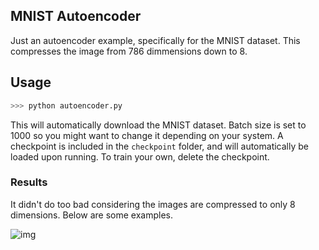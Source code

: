 ## MNIST Autoencoder

Just an autoencoder example, specifically for the MNIST dataset.
This compresses the image from 786 dimmensions down to 8.

## Usage
```python
>>> python autoencoder.py
```

This will automatically download the MNIST dataset. Batch size is set to 1000 so you might want to change it depending on your system.
A checkpoint is included in the `checkpoint` folder, and will automatically be loaded upon running. To train your own, delete the checkpoint.

### Results

It didn't do too bad considering the images are compressed to only 8 dimensions. Below are some examples.

![img](http://i.imgur.com/Qa6HfhT.png)


